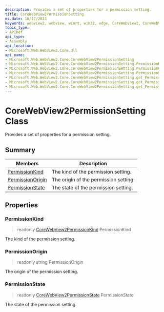 ```yaml
---
description: Provides a set of properties for a permission setting.
title: CoreWebView2PermissionSetting
ms.date: 10/17/2023
keywords: webview2, webview, winrt, win32, edge, CoreWebView2, CoreWebView2Controller, browser control, edge html, CoreWebView2PermissionSetting
topic_type:
- APIRef
api_type:
- Assembly
api_location:
- Microsoft.Web.WebView2.Core.dll
api_name:
- Microsoft.Web.WebView2.Core.CoreWebView2PermissionSetting
- Microsoft.Web.WebView2.Core.CoreWebView2PermissionSetting.PermissionKind
- Microsoft.Web.WebView2.Core.CoreWebView2PermissionSetting.PermissionOrigin
- Microsoft.Web.WebView2.Core.CoreWebView2PermissionSetting.PermissionState
- Microsoft.Web.WebView2.Core.CoreWebView2PermissionSetting.get_PermissionKind
- Microsoft.Web.WebView2.Core.CoreWebView2PermissionSetting.get_PermissionOrigin
- Microsoft.Web.WebView2.Core.CoreWebView2PermissionSetting.get_PermissionState
---
```


# CoreWebView2PermissionSetting Class



Provides a set of properties for a permission setting.

## Summary

Members|Description
--|--
[PermissionKind](#permissionkind) | The kind of the permission setting.
[PermissionOrigin](#permissionorigin) | The origin of the permission setting.
[PermissionState](#permissionstate) | The state of the permission setting.

## Properties

### PermissionKind

> readonly  [CoreWebView2PermissionKind](corewebview2permissionkind.md) PermissionKind

The kind of the permission setting.

### PermissionOrigin

> readonly  string PermissionOrigin

The origin of the permission setting.

### PermissionState

> readonly  [CoreWebView2PermissionState](corewebview2permissionstate.md) PermissionState

The state of the permission setting.





